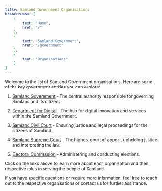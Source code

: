 ```yaml
---
title: Samland Government Organisations
breadcrumbs: [
    {
        text: "Home",
        href: "/"
    },
    {
        text: "Samland Government",
        href: "/government"
    },
    {
        text: "Organisations"
    }
]
---
```


Welcome to the list of Samland Government organisations. Here are some of the key government entities you can explore:

1. [Samland Government](/government/) - The central authority responsible for governing Samland and its citizens.

2. [Department for Digital](/government/organisations/department-for-digital) - The hub for digital innovation and services within the Samland Government.

3. [Samland Civil Court](/government/organisations/civil-court) - Ensuring justice and legal proceedings for the citizens of Samland.

4. [Samland Supreme Court](/government/organisations/supreme-court) - The highest court of appeal, upholding justice and interpreting the law.
5. [Electoral Commission](/government/organisations/electoral-commission) - Administering and conducting elections.

Click on the links above to learn more about each organization and their respective roles in serving the people of Samland.

If you have specific questions or require more information, feel free to reach out to the respective organisations or contact us for further assistance.
